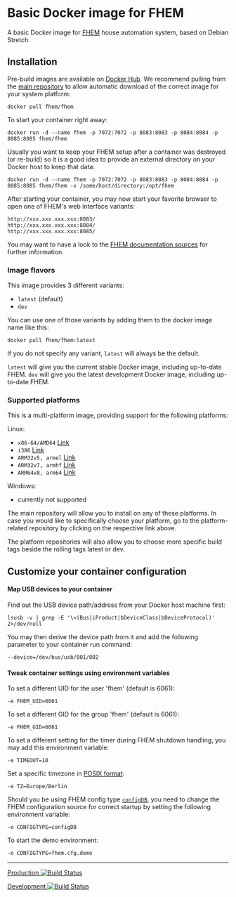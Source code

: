 # Basic Docker image for FHEM
A basic Docker image for [FHEM](https://fhem.de/) house automation system, based on Debian Stretch.


## Installation
Pre-build images are available on [Docker Hub](https://hub.docker.com/r/fhem/).
We recommend pulling from the [main repository](https://hub.docker.com/r/fhem/fhem/) to allow automatic download of the correct image for your system platform:

	docker pull fhem/fhem

To start your container right away:

    docker run -d --name fhem -p 7072:7072 -p 8083:8083 -p 8084:8084 -p 8085:8085 fhem/fhem

Usually you want to keep your FHEM setup after a container was destroyed (or re-build) so it is a good idea to provide an external directory on your Docker host to keep that data:

    docker run -d --name fhem -p 7072:7072 -p 8083:8083 -p 8084:8084 -p 8085:8085 fhem/fhem -v /some/host/directory:/opt/fhem

After starting your container, you may now start your favorite browser to open one of FHEM's web interface variants:

	http://xxx.xxx.xxx.xxx:8083/
	http://xxx.xxx.xxx.xxx:8084/
	http://xxx.xxx.xxx.xxx:8085/

You may want to have a look to the [FHEM documentation sources](https://fhem.de/#Documentation) for further information.


### Image flavors
This image provides 3 different variants:

- `latest` (default)
- `dev`

You can use one of those variants by adding them to the docker image name like this:

	docker pull fhem/fhem:latest

If you do not specify any variant, `latest` will always be the default.

`latest` will give you the current stable Docker image, including up-to-date FHEM.
`dev` will give you the latest development Docker image, including up-to-date FHEM.


### Supported platforms
This is a multi-platform image, providing support for the following platforms:


Linux:

- `x86-64/AMD64` [Link](https://hub.docker.com/r/fhem/fhem-amd64_linux/)
- `i386` [Link](https://hub.docker.com/r/fhem/fhem-i386_linux/)
- `ARM32v5, armel` [Link](https://hub.docker.com/r/fhem/fhem-arm32v5_linux/)
- `ARM32v7, armhf` [Link](https://hub.docker.com/r/fhem/fhem-arm32v7_linux/)
- `ARM64v8, arm64` [Link](https://hub.docker.com/r/fhem/fhem-arm64v8_linux/)


Windows:

- currently not supported


The main repository will allow you to install on any of these platforms.
In case you would like to specifically choose your platform, go to the platform-related repository by clicking on the respective link above.

The platform repositories will also allow you to choose more specific build tags beside the rolling tags latest or dev.


## Customize your container configuration


#### Map USB devices to your container
Find out the USB device path/address from your Docker host machine first:

    lsusb -v | grep -E '\<(Bus|iProduct|bDeviceClass|bDeviceProtocol)' 2>/dev/null

You may then derive the device path from it and add the following parameter to your container run command:

    --device=/dev/bus/usb/001/002


#### Tweak container settings using environment variables
To set a different UID for the user 'fhem' (default is 6061):

    -e FHEM_UID=6061

To set a different GID for the group 'fhem' (default is 6061):

    -e FHEM_GID=6061

To set a different setting for the timer during FHEM shutdown handling, you may add this environment variable:

    -e TIMEOUT=10

Set a specific timezone in [POSIX format](https://en.wikipedia.org/wiki/List_of_tz_database_time_zones):

    -e TZ=Europe/Berlin

Should you be using FHEM config type [`configDB`](https://fhem.de/commandref.html#configdb), you need to change the FHEM configuration source for correct startup by setting the following environment variable:

    -e CONFIGTYPE=configDB

To start the demo environment:

    -e CONFIGTYPE=fhem.cfg.demo

___
[Production ![Build Status](https://travis-ci.com/docker-home-automation-stack/fhem-docker.svg?branch=master)](https://travis-ci.com/docker-home-automation-stack/fhem-docker)

[Development ![Build Status](https://travis-ci.com/docker-home-automation-stack/fhem-docker.svg?branch=dev)](https://travis-ci.com/docker-home-automation-stack/fhem-docker)

